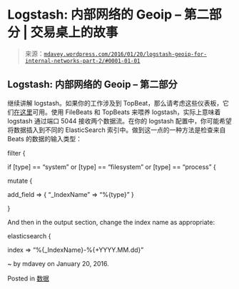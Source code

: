<!--yml

category: 未分类

date: 2024-05-18 05:36:24

-->

# Logstash: 内部网络的 Geoip – 第二部分 | 交易桌上的故事

> 来源：[`mdavey.wordpress.com/2016/01/20/logstash-geoip-for-internal-networks-part-2/#0001-01-01`](https://mdavey.wordpress.com/2016/01/20/logstash-geoip-for-internal-networks-part-2/#0001-01-01)

## Logstash: 内部网络的 Geoip – 第二部分

继续讲解 logstash。如果你的工作涉及到 TopBeat，那么请考虑这些仪表板，它们[在这里](https://www.elastic.co/guide/en/beats/libbeat/1.0.1/getting-started.html#load-kibana-dashboards)可用。使用 FileBeats 和 TopBeats 来喂养 logstash，实际上意味着 logstash 通过端口 5044 接收两个数据流。在你的 logstash 配置中，你可能希望将数据插入到不同的 ElasticSearch 索引中。做到这一点的一种方法是检查来自 Beats 的数据的输入类型：

filter {

if [type] == “system” or [type] == “filesystem” or [type] == “process” {

mutate {

add_field => { “_IndexName” => “%{type}” }

}

And then in the output section, change the index name as appropriate:

elasticsearch {

index => “%{_IndexName}-%{+YYYY.MM.dd}”

~ by mdavey on January 20, 2016.

Posted in [数据](https://mdavey.wordpress.com/category/data/)
